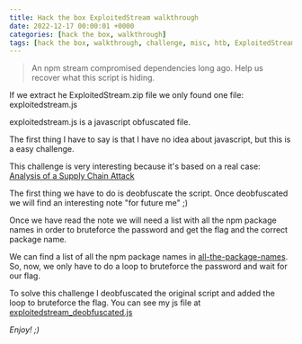 ```yaml
---
title: Hack the box ExploitedStream walkthrough
date: 2022-12-17 00:00:01 +0000
categories: [hack the box, walkthrough]
tags: [hack the box, walkthrough, challenge, misc, htb, ExploitedStream]
---
```


>An npm stream compromised dependencies long ago. Help us recover what this script is hiding.

If we extract he ExploitedStream.zip file we only found one file: exploitedstream.js

exploitedstream.js is a javascript obfuscated file.

The first thing I have to say is that I have no idea about javascript, but this is a easy challenge.

This challenge is very interesting because it's based on a real case: [Analysis of a Supply Chain Attack](https://medium.com/@hkparker/analysis-of-a-supply-chain-attack-2bd8fa8286ac)

The first thing we have to do is deobfuscate the script. Once deobfuscated we will find an interesting note "for future me" ;)

Once we have read the note we will need a list with all the npm package names in order to bruteforce the password and get the flag and the correct package name.

We can find a list of all the npm package names in [all-the-package-names](https://github.com/nice-registry/all-the-package-names/blob/master/names.json).
So, now, we only have to do a loop to bruteforce the password and wait for our flag.

To solve this challenge I deobfuscated the original script and added the loop to bruteforce the flag. You can see my js file at [exploitedstream_deobfuscated.js](https://github.com/rubenhortas/hackthebox/blob/main/exploitedStream/exploitedstream_deobfuscated.js)

_Enjoy! ;)_
